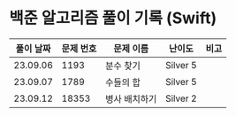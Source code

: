 # 백준 알고리즘 풀이 기록 (Swift)

| 풀이 날짜 | 문제 번호 | 문제 이름               | 난이도      | 비고 |
|----------|-------|-----------------------------|------------|---|
| 23.09.06 | 1193  | 분수 찾기                    | Silver 5   | |
| 23.09.07 | 1789  | 수들의 합                    | Silver 5   | |
| 23.09.12 | 18353 | 병사 배치하기                | Silver 2   | |
